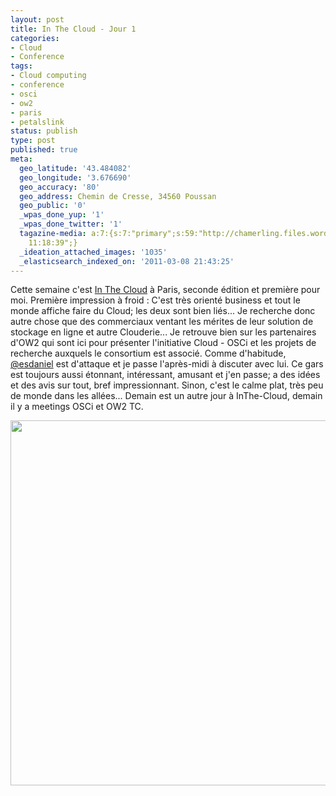```yaml
---
layout: post
title: In The Cloud - Jour 1
categories:
- Cloud
- Conference
tags:
- Cloud computing
- conference
- osci
- ow2
- paris
- petalslink
status: publish
type: post
published: true
meta:
  geo_latitude: '43.484082'
  geo_longitude: '3.676690'
  geo_accuracy: '80'
  geo_address: Chemin de Cresse, 34560 Poussan
  geo_public: '0'
  _wpas_done_yup: '1'
  _wpas_done_twitter: '1'
  tagazine-media: a:7:{s:7:"primary";s:59:"http://chamerling.files.wordpress.com/2011/03/paris-itc.jpg";s:6:"images";a:1:{s:59:"http://chamerling.files.wordpress.com/2011/03/paris-itc.jpg";a:6:{s:8:"file_url";s:59:"http://chamerling.files.wordpress.com/2011/03/paris-itc.jpg";s:5:"width";s:3:"612";s:6:"height";s:3:"612";s:4:"type";s:5:"image";s:4:"area";s:6:"374544";s:9:"file_path";s:0:"";}}s:6:"videos";a:0:{}s:11:"image_count";s:1:"1";s:6:"author";s:7:"3303881";s:7:"blog_id";s:7:"3069558";s:9:"mod_stamp";s:19:"2011-03-14
    11:18:39";}
  _ideation_attached_images: '1035'
  _elasticsearch_indexed_on: '2011-03-08 21:43:25'
---
```

Cette semaine c'est <a href="http://www.inthe-cloud.com/" target="_blank">In The Cloud</a> à Paris, seconde édition et première pour moi. Première impression à froid : C'est très orienté business et tout le monde affiche faire du Cloud; les deux sont bien liés... Je recherche donc autre chose que des commerciaux ventant les mérites de leur solution de stockage en ligne et autre Clouderie... Je retrouve bien sur les partenaires d'OW2 qui sont ici pour présenter l'initiative Cloud - OSCi et les projets de recherche auxquels le consortium est associé. Comme d'habitude, <a href="http://twitter.com/esdaniel" target="_blank">@esdaniel</a> est d'attaque et je passe l'après-midi à discuter avec lui. Ce gars est toujours aussi étonnant, intéressant, amusant et j'en passe; a des idées et des avis sur tout, bref impressionnant. Sinon, c'est le calme plat, très peu de monde dans les allées... Demain est un autre jour à InThe-Cloud, demain il y a meetings OSCi et OW2 TC.

<a href="http://chamerling.files.wordpress.com/2011/03/paris-itc.jpg"><img class="aligncenter size-full wp-image-1035" title="paris-itc" src="http://chamerling.files.wordpress.com/2011/03/paris-itc.jpg" alt="" width="584" height="584" /></a>
